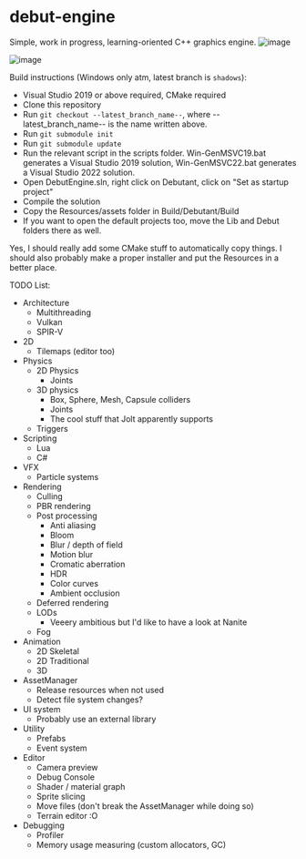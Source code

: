 # debut-engine
Simple, work in progress, learning-oriented C++ graphics engine.
![image](https://user-images.githubusercontent.com/47360416/188104677-eedcb60b-7352-4230-a2d9-58c64f04b379.png)

![image](https://user-images.githubusercontent.com/47360416/171034625-d7da8f08-74dc-4685-b8e9-a207f5f43b2b.png)

Build instructions (Windows only atm, latest branch is `shadows`):
- Visual Studio 2019 or above required, CMake required
- Clone this repository
- Run `git checkout --latest_branch_name--`, where --latest_branch_name-- is the name written above.
- Run `git submodule init`
- Run `git submodule update`
- Run the relevant script in the scripts folder. Win-GenMSVC19.bat generates a Visual Studio 2019 solution, Win-GenMSVC22.bat generates a Visual Studio 2022 solution.
- Open DebutEngine.sln, right click on Debutant, click on "Set as startup project"
- Compile the solution
- Copy the Resources/assets folder in Build/Debutant/Build
- If you want to open the default projects too, move the Lib and Debut folders there as well. 

Yes, I should really add some CMake stuff to automatically copy things. I should also probably make a proper installer and put the Resources in a better place. 

TODO List:
- Architecture
  - Multithreading
  - Vulkan
  - SPIR-V
- 2D
  - Tilemaps (editor too)
- Physics
  - 2D Physics
    - Joints
  - 3D physics
    - Box, Sphere, Mesh, Capsule colliders
    - Joints
    - The cool stuff that Jolt apparently supports
  - Triggers
- Scripting
  - Lua
  - C#
- VFX
  - Particle systems
- Rendering
  - Culling
  - PBR rendering
  - Post processing
    - Anti aliasing
    - Bloom
    - Blur / depth of field
    - Motion blur
    - Cromatic aberration
    - HDR
    - Color curves
    - Ambient occlusion
  - Deferred rendering
  - LODs
    - Veeery ambitious but I'd like to have a look at Nanite
  - Fog
- Animation
  - 2D Skeletal
  - 2D Traditional
  - 3D
- AssetManager
  - Release resources when not used
  - Detect file system changes?
- UI system
  - Probably use an external library
- Utility
  - Prefabs
  - Event system
- Editor
  - Camera preview
  - Debug Console
  - Shader / material graph
  - Sprite slicing
  - Move files (don't break the AssetManager while doing so)
  - Terrain editor :O
- Debugging
  - Profiler
  - Memory usage measuring (custom allocators, GC)
